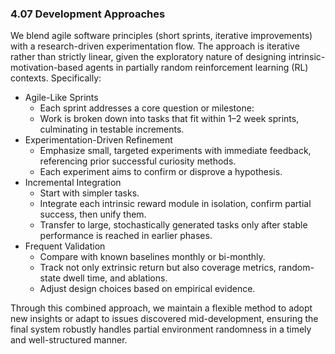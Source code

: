 ### 4.07 Development Approaches

We blend agile software principles (short sprints, iterative improvements) with a research-driven experimentation flow. The approach is iterative rather than strictly linear, given the exploratory nature of designing intrinsic-motivation-based agents in partially random reinforcement learning (RL) contexts. Specifically:
- Agile-Like Sprints
  - Each sprint addresses a core question or milestone:
  - Work is broken down into tasks that fit within 1–2 week sprints, culminating in testable increments.
- Experimentation-Driven Refinement
  - Emphasize small, targeted experiments with immediate feedback, referencing prior successful curiosity methods.
  - Each experiment aims to confirm or disprove a hypothesis.
- Incremental Integration
  - Start with simpler tasks.
  - Integrate each intrinsic reward module in isolation, confirm partial success, then unify them.
  - Transfer to large, stochastically generated tasks only after stable performance is reached in earlier phases.
- Frequent Validation
  - Compare with known baselines monthly or bi-monthly.
  - Track not only extrinsic return but also coverage metrics, random-state dwell time, and ablations.
  - Adjust design choices based on empirical evidence.

Through this combined approach, we maintain a flexible method to adopt new insights or adapt to issues discovered mid-development, ensuring the final system robustly handles partial environment randomness in a timely and well-structured manner.
